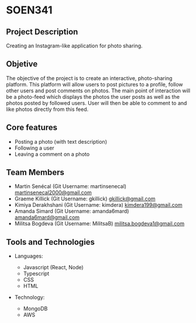 # SOEN341

## Project Description
Creating an Instagram-like application for photo sharing.

## Objetive
The objective of the project is to create an interactive, photo-sharing platform. This platform will allow users to post pictures to a profile, follow other users and post comments on photos. The main point of interaction will be a photo-feed which displays the photos the user posts as well as the photos posted by followed users. User will then be able to comment to and like photos directly from this feed.

## Core features
- Posting a photo (with text description)
- Following a user
- Leaving a comment on a photo

## Team Members
- Martin Senécal (Git Username: martinsenecal) martinsenecal2000@gmail.com
- Graeme Killick (Git Username: gkillick) gkillick@gmail.com
- Kimiya Derakhshani (Git Username: kimdera) kimdera199@gmail.com
- Amanda Simard (Git Username: amanda6mard) amanda6mard@gmail.com
- Militsa Bogdeva (Git Username: MilitsaB) militsa.bogdeva1@gmail.com

## Tools and Technologies
- Languages:
  - Javascript (React, Node)
  - Typescript
  - CSS
  - HTML
  
- Technology:
  - MongoDB
  - AWS
  
